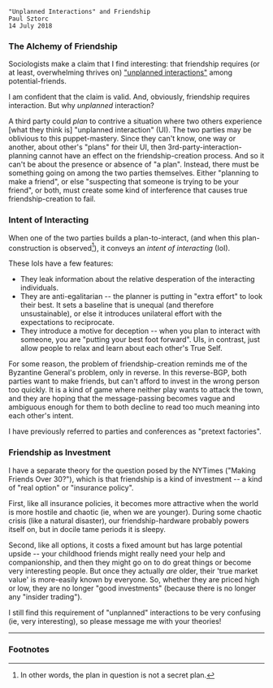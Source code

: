     
    "Unplanned Interactions" and Friendship
    Paul Sztorc
    14 July 2018


### The Alchemy of Friendship

Sociologists make a claim that I find interesting: that friendship requires (or at least, overwhelming thrives on) ["unplanned interactions"](https://www.nytimes.com/2012/07/15/fashion/the-challenge-of-making-friends-as-an-adult.html) among potential-friends.

I am confident that the claim is valid. And, obviously, friendship requires interaction. But why *unplanned* interaction?

A third party could *plan* to contrive a situation where two others experience [what they think is] "unplanned interaction" (UI). The two parties may be oblivious to this puppet-mastery. Since they can't know, one way or another, about other's "plans" for their UI, then 3rd-party-interaction-planning cannot have an effect on the friendship-creation process. And so it can't be about the presence or absence of "a plan". Instead, there must be something going on among the two parties themselves. Either "planning to make a friend", or else "suspecting that someone is trying to be your friend", or both, must create some kind of interference that causes true friendship-creation to fail.

### Intent of Interacting

When one of the two parties builds a plan-to-interact, (and when this plan-construction is observed[^1]), it conveys an *intent of interacting* (IoI).

[^1]: In other words, the plan in question is not a secret plan.

These IoIs have a few features:

* They leak information about the relative desperation of the interacting individuals.
* They are anti-egalitarian -- the planner is putting in "extra effort" to look their best. It sets a baseline that is unequal (and therefore unsustainable), or else it introduces unilateral effort with the expectations to reciprocate.
* They introduce a motive for deception -- when you plan to interact with someone, you are "putting your best foot forward". UIs, in contrast, just allow people to relax and learn about each other's True Self.

For some reason, the problem of friendship-creation reminds me of the Byzantine General's problem, only in reverse. In this reverse-BGP, both parties want to make friends, but can't afford to invest in the wrong person too quickly. It is a kind of game where neither play wants to attack the town, and they are hoping that the message-passing becomes vague and ambiguous enough for them to both decline to read too much meaning into each other's intent.

I have previously referred to parties and conferences as "pretext factories".


### Friendship as Investment

I have a separate theory for the question posed by the NYTimes ("Making Friends Over 30?"), which is that friendship is a kind of investment -- a kind of "real option" or "insurance policy".

First, like all insurance policies, it becomes more attractive when the world is more hostile and chaotic (ie, when we are younger). During some chaotic crisis (like a natural disaster), our friendship-hardware probably powers itself on, but in docile tame periods it is sleepy.

Second, like all options, it costs a fixed amount but has large potential upside -- your childhood friends might really need your help and companionship, and then they might go on to do great things or become very interesting people. But once they actually *are* older, their 'true market value' is more-easily known by everyone. So, whether they are priced high or low, they are no longer "good investments" (because there is no longer any "insider trading").

I still find this requirement of "unplanned" interactions to be very confusing (ie, very interesting), so please message me with your theories!

---

### Footnotes

